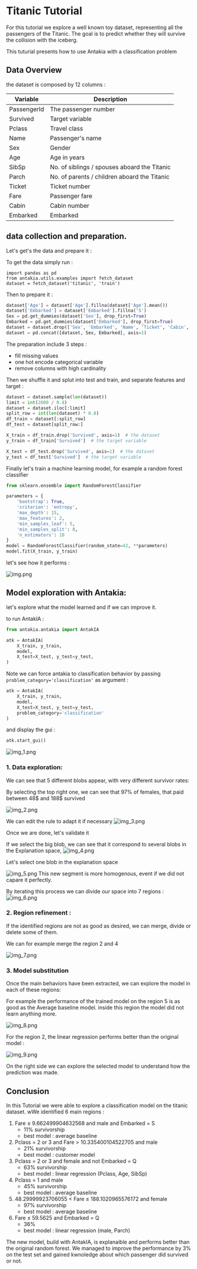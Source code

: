 # Titanic Tutorial

For this tutorial we explore a well known toy dataset, representing all the passengers of the Titanic.
The goal is to predict whether they will survive the collision with the iceberg.

This tuturial presents how to use Antakia with a classification problem

## Data Overview

the dataset is composed by 12 columns :

| Variable    | Description                                  |
|-------------|----------------------------------------------|
| PassengerId | The passenger number                         |
| Survived    | Target variable                              |
| Pclass      | Travel class                                 |
| Name        | Passenger's name                             |
| Sex         | Gender                                       |
| Age         | Age in years                                 |
| SibSp       | No. of siblings / spouses aboard the Titanic |
| Parch       | No. of parents / children aboard the Titanic |
| Ticket      | Ticket number                                |
| Fare        | Passenger fare                               |
| Cabin       | Cabin number                                 |
| Embarked    | Embarked                                     |

## data collection and preparation.

Let's get's the data and prepare it :

To get the data simply run :

```ptyhon
import pandas as pd
from antakia.utils.examples import fetch_dataset
dataset = fetch_dataset('titanic', 'train')
```

Then to prepare it :

```python 
dataset['Age'] = dataset['Age'].fillna(dataset['Age'].mean())
dataset['Embarked'] = dataset['Embarked'].fillna('S')
Sex = pd.get_dummies(dataset['Sex'], drop_first=True)
Embarked = pd.get_dummies(dataset['Embarked'], drop_first=True)
dataset = dataset.drop(['Sex', 'Embarked', 'Name', 'Ticket', 'Cabin', 'PassengerId'], axis=1)
dataset = pd.concat([dataset, Sex, Embarked], axis=1)
```

The preparation include 3 steps :

- fill missing values
- one hot encode categorical variable
- remove columns with high cardinality

Then we shuffle it and splut into test and train, and separate features and target :

```python
dataset = dataset.sample(len(dataset))
limit = int(2000 / 0.8)
dataset = dataset.iloc[:limit]
split_row = int(len(dataset) * 0.8)
df_train = dataset[:split_row]
df_test = dataset[split_row:]

X_train = df_train.drop('Survived', axis=1)  # the dataset
y_train = df_train['Survived']  # the target variable

X_test = df_test.drop('Survived', axis=1)  # the dataset
y_test = df_test['Survived']  # the target variable
```

Finally let's train a machine learning model, for example a random forest classifier

```python
from sklearn.ensemble import RandomForestClassifier

parameters = {
    'bootstrap': True,
    'criterion': 'entropy',
    'max_depth': 15,
    'max_features': 2,
    'min_samples_leaf': 5,
    'min_samples_split': 8,
    'n_estimators': 10
}
model = RandomForestClassifier(random_state=42, **parameters)
model.fit(X_train, y_train)
```

let's see how it performs :

![img.png](../img/titanic/scores.png)

## Model exploration with Antakia:

let's explore what the model learned and if we can improve it.

to run AntakIA :

```python
from antakia.antakia import AntakIA

atk = AntakIA(
    X_train, y_train,
    model,
    X_test=X_test, y_test=y_test,
)
```

Note we can force antakia to classification behavior by passing `problem_category='classification'` as argument :

```python
atk = AntakIA(
    X_train, y_train,
    model,
    X_test=X_test, y_test=y_test,
    problem_category='classification'
)
```

and display the gui :

```python
atk.start_gui()
```

![img_1.png](../img/titanic/img_1.png)

### 1. Data exploration:

We can see that 5 different blobs appear, with very different survivor rates:

By selecting the top right one, we can see that 97% of females, that paid between 48$ and 188$ survived

![img_2.png](../img/titanic/img_2.png)

We can edit the rule to adapt it if necessary
![img_3.png](../img/titanic/img_3.png)

Once we are done, let's validate it

If we select the big blob, we can see that it correspond to several blobs in the Explanation space,
![img_4.png](../img/titanic/img_4.png)

Let's select one blob in the explanation space

![img_5.png](../img/titanic/img_5.png)
This new segment is more homogenous, event if we did not capare it perfectly.

By iterating this process we can divide our space into 7 regions :
![img_6.png](../img/titanic/img_6.png)

### 2. Region refinement :

If the identified regions are not as good as desired, we can merge, divide or delete some of them.

We can for example merge the region 2 and 4

![img_7.png](../img/titanic/img_7.png)

### 3. Model substitution

Once the main behaviors have been extracted, we can explore the model in each of these regions:

For example the performance of the trained model on the region 5 is as good as the Average baseline model.
inside this region the model did not learn anything more.

![img_8.png](../img/titanic/img_8.png)

For the region 2, the linear regression performs better than the original model :

![img_9.png](../img/titanic/img_9.png)

On the right side we can explore the selected model to understand how the prediction was made.

## Conclusion

In this Tutorial we were able to explore a classification model on the titanic dataset.
wWe identified 6 main regions :

1. Fare ≤ 9.662499904632568 and male and Embarked = S
    - 11% survivorship
    - best model : average baseline
2. Pclass = 2 or 3 and Fare > 10.335400104522705 and male
    - 21% survivorship
    - best model : customer model
3. Pclass = 2 or 3 and female and not Embarked = Q
    - 63% survivorship
    - best model : linear regression (Pclass, Age, SibSp)
4. Pclass = 1 and male
    - 45% survivorship
    - best model : average baseline
5. 48.29999923706055 < Fare ≤ 188.1020965576172 and female
    - 97% survivorship
    - best model : average baseline
6. Fare ≤ 59.5625 and Embarked = Q
    - 36%
    - best model : linear regression (male, Parch)

The new model, build with AntakIA, is explanaible and performs better than the original random forest.
We managed to improve the performance by 3% on the test set and gained kwnoledge about which passenger did survived or
not. 